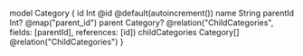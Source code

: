 model Category {
  id            Int         @id @default(autoincrement())
  name          String
  parentId      Int?        @map("parent_id")
  parent        Category?   @relation("ChildCategories", fields: [parentId], references: [id])
  childCategories Category[] @relation("ChildCategories")
}